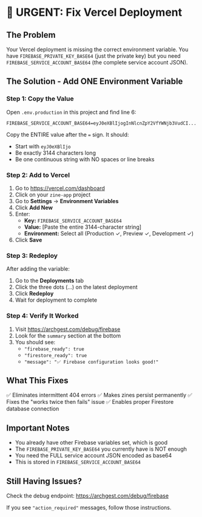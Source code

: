 # 🚨 URGENT: Fix Vercel Deployment

## The Problem
Your Vercel deployment is missing the correct environment variable. You have `FIREBASE_PRIVATE_KEY_BASE64` (just the private key) but you need `FIREBASE_SERVICE_ACCOUNT_BASE64` (the complete service account JSON).

## The Solution - Add ONE Environment Variable

### Step 1: Copy the Value
Open `.env.production` in this project and find line 6:
```
FIREBASE_SERVICE_ACCOUNT_BASE64=eyJ0eXBlIjogInNlcnZpY2VfYWNjb3VudCI...
```

Copy the ENTIRE value after the `=` sign. It should:
- Start with `eyJ0eXBlIjo`
- Be exactly 3144 characters long
- Be one continuous string with NO spaces or line breaks

### Step 2: Add to Vercel

1. Go to https://vercel.com/dashboard
2. Click on your `zine-app` project
3. Go to **Settings** → **Environment Variables**
4. Click **Add New**
5. Enter:
   - **Key:** `FIREBASE_SERVICE_ACCOUNT_BASE64`
   - **Value:** [Paste the entire 3144-character string]
   - **Environment:** Select all (Production ✓, Preview ✓, Development ✓)
6. Click **Save**

### Step 3: Redeploy

After adding the variable:
1. Go to the **Deployments** tab
2. Click the three dots (...) on the latest deployment
3. Click **Redeploy**
4. Wait for deployment to complete

### Step 4: Verify It Worked

1. Visit https://archgest.com/debug/firebase
2. Look for the `summary` section at the bottom
3. You should see:
   - `"firebase_ready": true`
   - `"firestore_ready": true`
   - `"message": "✅ Firebase configuration looks good!"`

## What This Fixes

✅ Eliminates intermittent 404 errors
✅ Makes zines persist permanently
✅ Fixes the "works twice then fails" issue
✅ Enables proper Firestore database connection

## Important Notes

- You already have other Firebase variables set, which is good
- The `FIREBASE_PRIVATE_KEY_BASE64` you currently have is NOT enough
- You need the FULL service account JSON encoded as base64
- This is stored in `FIREBASE_SERVICE_ACCOUNT_BASE64`

## Still Having Issues?

Check the debug endpoint: https://archgest.com/debug/firebase

If you see `"action_required"` messages, follow those instructions.